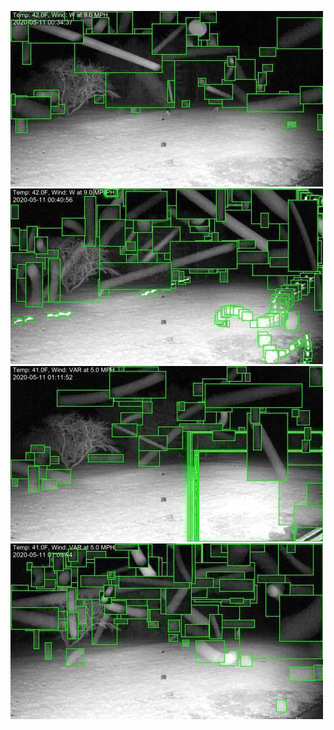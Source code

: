 ![20200511-001027-004032](in/20200511/20200511-001027-004032_0_.jpg)
![20200511-004037-011042](in/20200511/20200511-004037-011042_0_.jpg)
![20200511-011047-014052](in/20200511/20200511-011047-014052_0_.jpg)
![20200511-014057-021102](in/20200511/20200511-014057-021102_0_.jpg)

